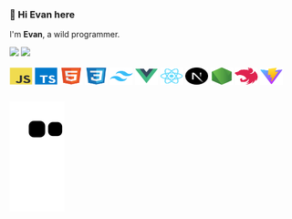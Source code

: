 <!--

-->

### 👋 Hi Evan here

I'm **Evan**, a wild programmer.

<div>
  <img height="180em" src="https://github-readme-stats.vercel.app/api?username=wujihua118&theme=radical&show_icons=true">
  <img height="180em" style="margin_left: 20px" src="https://github-readme-stats.vercel.app/api/top-langs/?username=wujihua118&layout=compact">
<div>
  
<div style="display: inline-block;"><br />
  <img src="https://github.com/devicons/devicon/blob/v2.16.0/icons/javascript/javascript-original.svg" align="center" alt="javascript" height="30" width="40">
  <img src="https://github.com/devicons/devicon/blob/v2.16.0/icons/typescript/typescript-original.svg" align="center" alt="typescript" height="30" width="40">
  <img src="https://github.com/devicons/devicon/blob/v2.16.0/icons/html5/html5-original.svg" align="center" alt="html5" height="30" width="40">
  <img src="https://github.com/devicons/devicon/blob/v2.16.0/icons/css3/css3-original.svg" align="center" alt="css" height="30" width="40">
  <img src="https://github.com/devicons/devicon/blob/v2.16.0/icons/tailwindcss/tailwindcss-original.svg" align="center" alt="tailwindcss" height="30" width="40">
  <img src="https://github.com/devicons/devicon/blob/v2.16.0/icons/vuejs/vuejs-original.svg" align="center" alt="vue" height="30" width="40">
  <img src="https://github.com/devicons/devicon/blob/v2.16.0/icons/react/react-original.svg" align="center" alt="react" height="30" width="40">
  <img src="https://github.com/devicons/devicon/blob/v2.16.0/icons/nextjs/nextjs-original.svg" align="center" alt="nextjs" height="30" width="40">
  <img src="https://github.com/devicons/devicon/blob/v2.16.0/icons/nodejs/nodejs-original.svg" align="center" alt="nodejs" height="30" width="40">
  <img src="https://github.com/devicons/devicon/blob/v2.16.0/icons/nestjs/nestjs-original.svg" align="center" alt="nestjs" height="30" width="40">
  <img src="https://github.com/devicons/devicon/blob/v2.16.0/icons/vitejs/vitejs-original.svg" align="center" alt="vite" height="30" width="40">
</div>
  
##
  
![Snake animation](https://github.com/wujihua118/wujihua118/blob/output/github-contribution-grid-snake.svg)

